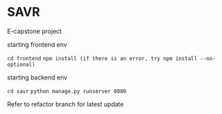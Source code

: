 # SAVR
E-capstone project

starting frontend env

```cd frontend```
```npm install (if there is an error, try npm install --no-optional)```

starting backend env

```cd savr```
```python manage.py runserver 8080```

Refer to refactor branch for latest update

